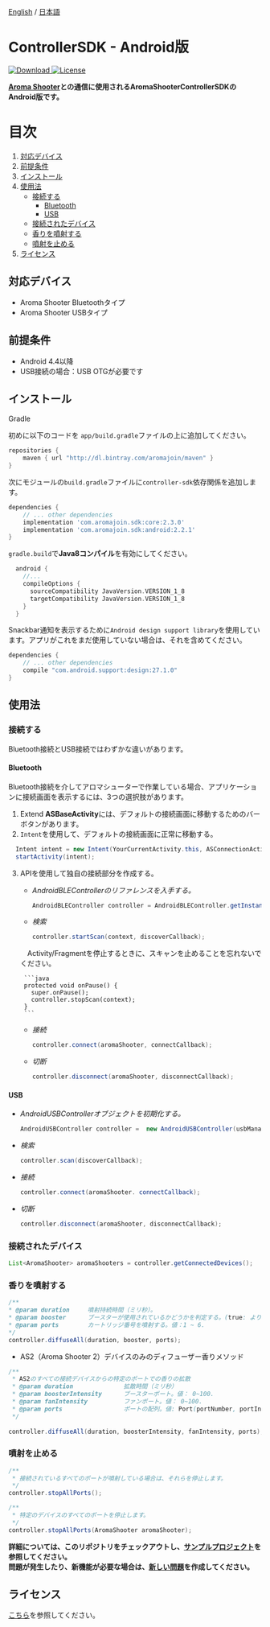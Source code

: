[English](https://github.com/aromajoin/controller-sdk-android) / [日本語](README-JP.md)

# ControllerSDK - Android版

[ ![Download](https://api.bintray.com/packages/aromajoin/maven/com.aromajoin.sdk%3Aandroid/images/download.svg) ](https://bintray.com/aromajoin/maven/com.aromajoin.sdk%3Aandroid/_latestVersion)
[![License](https://img.shields.io/badge/license-Apache%202-4EB1BA.svg?style=flat-square)](https://www.apache.org/licenses/LICENSE-2.0.html)


**[Aroma Shooter](https://aromajoin.com/products/aroma-shooter)との通信に使用されるAromaShooterControllerSDKのAndroid版です。**  

# 目次
1. [対応デバイス](#対応デバイス)
2. [前提条件](#前提条件)
3. [インストール](#インストール)
4. [使用法](#使用法)
    * [接続する](#接続する)
      * [Bluetooth](#bluetooth)
      * [USB](#usb)
    * [接続されたデバイス](#接続されたデバイス)
    * [香りを噴射する](#香りを噴射する)
    * [噴射を止める](#噴射を止める)
5. [ライセンス](#ライセンス)

## 対応デバイス
* Aroma Shooter Bluetoothタイプ
* Aroma Shooter USBタイプ

## 前提条件
* Android 4.4以降
* USB接続の場合：USB OTGが必要です

## インストール
Gradle

初めに以下のコードを `app/build.gradle`ファイルの上に追加してください。
```gradle
repositories {
    maven { url "http://dl.bintray.com/aromajoin/maven" }
}
```
次にモジュールの`build.gradle`ファイルに`controller-sdk`依存関係を追加します。
```gradle
dependencies {
    // ... other dependencies
    implementation 'com.aromajoin.sdk:core:2.3.0'
    implementation 'com.aromajoin.sdk:android:2.2.1'
}
```
`gradle.build`で**Java8コンパイル**を有効にしてください。
```gradle
  android {
    //...
    compileOptions {
      sourceCompatibility JavaVersion.VERSION_1_8
      targetCompatibility JavaVersion.VERSION_1_8
    }
  }
```
Snackbar通知を表示するために`Android design support library`を使用しています。アプリがこれをまだ使用していない場合は、それを含めてください。
```gradle
dependencies {
    // ... other dependencies
    compile "com.android.support:design:27.1.0"
}
```
## 使用法  
### 接続する
Bluetooth接続とUSB接続ではわずかな違いがあります。
#### Bluetooth
Bluetooth接続を介してアロマシューターで作業している場合、アプリケーションに接続画面を表示するには、3つの選択肢があります。

1. Extend **ASBaseActivity**には、デフォルトの接続画面に移動するためのバーボタンがあります。
2. `Intent`を使用して、デフォルトの接続画面に正常に移動する。
```java
  Intent intent = new Intent(YourCurrentActivity.this, ASConnectionActivity.class);  
  startActivity(intent);
```
3. APIを使用して独自の接続部分を作成する。
	- *AndroidBLEControllerのリファレンスを入手する。*
		```java
		AndroidBLEController controller = AndroidBLEController.getInstance(); 
		```
	- *検索*
		```java
		controller.startScan(context, discoverCallback);
		```  
	　Activity/Fragmentを停止するときに、スキャンを止めることを忘れないでください。

		```java
		protected void onPause() {
		  super.onPause();
		  controller.stopScan(context);
		}
		```
	- *接続*
		```java
		controller.connect(aromaShooter, connectCallback);  
		```
	- *切断*
		```java
		controller.disconnect(aromaShooter, disconnectCallback);  
		```

#### USB
- *AndroidUSBControllerオブジェクトを初期化する。*
  ```java
  AndroidUSBController controller =  new AndroidUSBController(usbManager);
  ```
- *検索*
  ```java
  controller.scan(discoverCallback);
  ```  
- *接続*
  ```java
  controller.connect(aromaShooter. connectCallback);  
  ```
- *切断*
  ```java
  controller.disconnect(aromaShooter, disconnectCallback);  
  ```
### 接続されたデバイス
  ```java
  List<AromaShooter> aromaShooters = controller.getConnectedDevices();
  ```

### 香りを噴射する
  ```java
  /**
  * @param duration     噴射持続時間（ミリ秒）。
  * @param booster      ブースターが使用されているかどうかを判定する。(true: より強く噴射する, false: より弱く噴射する)
  * @param ports        カートリッジ番号を噴射する。値：1 ~ 6.
  */
  controller.diffuseAll(duration, booster, ports);
  ```  
* AS2（Aroma Shooter 2）デバイスのみのディフューザー香りメソッド
```java
/**
 * AS2のすべての接続デバイスからの特定のポートでの香りの拡散
 * @param duration              拡散時間（ミリ秒）
 * @param boosterIntensity      ブースターポート。値： 0~100.
 * @param fanIntensity          ファンポート。値： 0~100.
 * @param ports                 ポートの配列。値: Port(portNumber, portIntensity)
 */
 
controller.diffuseAll(duration, boosterIntensity, fanIntensity, ports);
```
### 噴射を止める
  ```java
  /**
   * 接続されているすべてのポートが噴射している場合は、それらを停止します。
   */
  controller.stopAllPorts();
  
  /**
   * 特定のデバイスのすべてのポートを停止します。
   */
  controller.stopAllPorts(AromaShooter aromaShooter);
  ```

**詳細については、このリポジトリをチェックアウトし、[サンプルプロジェクト](https://github.com/aromajoin/controller-sdk-android/tree/master/sample)を参照してください。**  
**問題が発生したり、新機能が必要な場合は、[新しい問題](https://github.com/aromajoin/controller-sdk-android/issues)を作成してください。**

## ライセンス
[こちら](https://github.com/aromajoin/controller-sdk-/blob/master/LICENSE.md)を参照してください。
